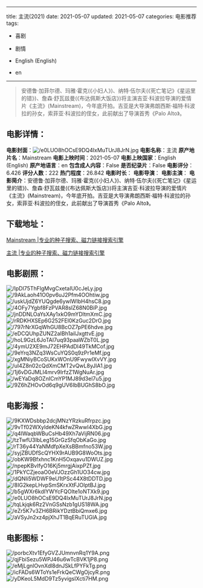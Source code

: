 
---
title: 主流(2021)
date: 2021-05-07
updated: 2021-05-07
categories: 电影推荐
tags:
- 喜剧
- 剧情

- English (English)
- en
---


> 安德鲁·加菲尔德、玛雅·霍克(《小妇人》)、纳特·伍尔夫(《死亡笔记》《星运里的错》)、詹森·舒瓦兹曼(《布达佩斯大饭店》)将主演吉亚·科波拉导演的爱情片《主流》(Mainstream)，今年底开拍。吉亚是大导演弗朗西斯·福特·科波拉的孙女，索菲亚·科波拉的侄女，此前献出了导演首秀《Palo Alto》。

## **电影详情**：

**电影封面**：<img src="https://image.tmdb.org/t/p/w200/e0LUO8hOCsE9DQ4IxMuTUrJ8JrN.jpg" alt="/e0LUO8hOCsE9DQ4IxMuTUrJ8JrN.jpg" title="/e0LUO8hOCsE9DQ4IxMuTUrJ8JrN.jpg">
**电影名称**：主流
**原产地片名**：Mainstream
**电影上映时间**：2021-05-07
**电影上映国家**：English (English)
**原产地语言**：en
**包含成人内容**：False
**是否纪录片**：False
**电影评分**：6.426
**评分人数**：222
**热门程度**：26.842
**电影时长**：
**电影导演**：
**电影主演**：
**电影简介**：安德鲁·加菲尔德、玛雅·霍克(《小妇人》)、纳特·伍尔夫(《死亡笔记》《星运里的错》)、詹森·舒瓦兹曼(《布达佩斯大饭店》)将主演吉亚·科波拉导演的爱情片《主流》(Mainstream)，今年底开拍。吉亚是大导演弗朗西斯·福特·科波拉的孙女，索菲亚·科波拉的侄女，此前献出了导演首秀《Palo Alto》。

## **下载地址**：
[Mainstream |专业的种子搜索、磁力链接搜索引擎](https://movie.amd794.com:2083/?search=Mainstream&ordering=&mode=match_phrase&page_size=10&page=1)

[主流 |专业的种子搜索、磁力链接搜索引擎](https://movie.amd794.com:2083/?search=%E4%B8%BB%E6%B5%81&ordering=&mode=match_phrase&page_size=10&page=1)
 

## **电影剧照**：
<img src="https://image.tmdb.org/t/p/original/lpDI75ThFlgMvgCxetaIU0cJeLy.jpg" alt="/lpDI75ThFlgMvgCxetaIU0cJeLy.jpg" title="/lpDI75ThFlgMvgCxetaIU0cJeLy.jpg"><img src="https://image.tmdb.org/t/p/original/9AkLaoh41O0pv6uJ2Pfm4OOhtiw.jpg" alt="/9AkLaoh41O0pv6uJ2Pfm4OOhtiw.jpg" title="/9AkLaoh41O0pv6uJ2Pfm4OOhtiw.jpg"><img src="https://image.tmdb.org/t/p/original/uskUjdZ6YUQgde6ywlWIbH4hsC8.jpg" alt="/uskUjdZ6YUQgde6ywlWIbH4hsC8.jpg" title="/uskUjdZ6YUQgde6ywlWIbH4hsC8.jpg"><img src="https://image.tmdb.org/t/p/original/4OFy7Ygbf8FzPVAR8slZ68N0BiP.jpg" alt="/4OFy7Ygbf8FzPVAR8slZ68N0BiP.jpg" title="/4OFy7Ygbf8FzPVAR8slZ68N0BiP.jpg"><img src="https://image.tmdb.org/t/p/original/jnDDNLOaYsXAy1xkO9mYDltmXmC.jpg" alt="/jnDDNLOaYsXAy1xkO9mYDltmXmC.jpg" title="/jnDDNLOaYsXAy1xkO9mYDltmXmC.jpg"><img src="https://image.tmdb.org/t/p/original/rRDKHXSEp6G252FEl0KzGuc2DrO.jpg" alt="/rRDKHXSEp6G252FEl0KzGuc2DrO.jpg" title="/rRDKHXSEp6G252FEl0KzGuc2DrO.jpg"><img src="https://image.tmdb.org/t/p/original/797rNrXGqWhGU8BcOZ7pPE6hdve.jpg" alt="/797rNrXGqWhGU8BcOZ7pPE6hdve.jpg" title="/797rNrXGqWhGU8BcOZ7pPE6hdve.jpg"><img src="https://image.tmdb.org/t/p/original/eDCQUhpZUNZ2aIBh1aiIJxgttvE.jpg" alt="/eDCQUhpZUNZ2aIBh1aiIJxgttvE.jpg" title="/eDCQUhpZUNZ2aIBh1aiIJxgttvE.jpg"><img src="https://image.tmdb.org/t/p/original/hoL9GzL6JoTAI7uq93paaWZbT0L.jpg" alt="/hoL9GzL6JoTAI7uq93paaWZbT0L.jpg" title="/hoL9GzL6JoTAI7uq93paaWZbT0L.jpg"><img src="https://image.tmdb.org/t/p/original/4ymU2XE9mJ72EHPAdDl49TkMCof.jpg" alt="/4ymU2XE9mJ72EHPAdDl49TkMCof.jpg" title="/4ymU2XE9mJ72EHPAdDl49TkMCof.jpg"><img src="https://image.tmdb.org/t/p/original/9eYrq3NZq3WsCuYQS0q9zPr1eMf.jpg" alt="/9eYrq3NZq3WsCuYQS0q9zPr1eMf.jpg" title="/9eYrq3NZq3WsCuYQS0q9zPr1eMf.jpg"><img src="https://image.tmdb.org/t/p/original/xgMNiyBCoSUKxWOnU9FwywlXvVY.jpg" alt="/xgMNiyBCoSUKxWOnU9FwywlXvVY.jpg" title="/xgMNiyBCoSUKxWOnU9FwywlXvVY.jpg"><img src="https://image.tmdb.org/t/p/original/uI4Z8n02cQdXmCMT2vQwL8yJlA1.jpg" alt="/uI4Z8n02cQdXmCMT2vQwL8yJlA1.jpg" title="/uI4Z8n02cQdXmCMT2vQwL8yJlA1.jpg"><img src="https://image.tmdb.org/t/p/original/1j6vDGJMLI4mrv9IrfzZ1WgNuAr.jpg" alt="/1j6vDGJMLI4mrv9IrfzZ1WgNuAr.jpg" title="/1j6vDGJMLI4mrv9IrfzZ1WgNuAr.jpg"><img src="https://image.tmdb.org/t/p/original/wEYaDq8OZnICmYP1MJ89d3el7u5.jpg" alt="/wEYaDq8OZnICmYP1MJ89d3el7u5.jpg" title="/wEYaDq8OZnICmYP1MJ89d3el7u5.jpg"><img src="https://image.tmdb.org/t/p/original/9Z6hZHOvOd6q9gUV6IbBUGhS8bO.jpg" alt="/9Z6hZHOvOd6q9gUV6IbBUGhS8bO.jpg" title="/9Z6hZHOvOd6q9gUV6IbBUGhS8bO.jpg">

## **电影海报**：
<img src="https://image.tmdb.org/t/p/original/9KXWDsbbp2dcjMNzYRzkuRfrpzc.jpg" alt="/9KXWDsbbp2dcjMNzYRzkuRfrpzc.jpg" title="/9KXWDsbbp2dcjMNzYRzkuRfrpzc.jpg"><img src="https://image.tmdb.org/t/p/original/9vTf02WXyldeKN4kfwZRwwI4XbG.jpg" alt="/9vTf02WXyldeKN4kfwZRwwI4XbG.jpg" title="/9vTf02WXyldeKN4kfwZRwwI4XbG.jpg"><img src="https://image.tmdb.org/t/p/original/q4IWaqbWBuCsHb49Xh7aVijRN06.jpg" alt="/q4IWaqbWBuCsHb49Xh7aVijRN06.jpg" title="/q4IWaqbWBuCsHb49Xh7aVijRN06.jpg"><img src="https://image.tmdb.org/t/p/original/tzTwfU3IbLeg15GrGzSfqObKaGo.jpg" alt="/tzTwfU3IbLeg15GrGzSfqObKaGo.jpg" title="/tzTwfU3IbLeg15GrGzSfqObKaGo.jpg"><img src="https://image.tmdb.org/t/p/original/rT36y44YaNMdfpXeXsBBmfno53W.jpg" alt="/rT36y44YaNMdfpXeXsBBmfno53W.jpg" title="/rT36y44YaNMdfpXeXsBBmfno53W.jpg"><img src="https://image.tmdb.org/t/p/original/syjZBUDfScQYHX9rAUB9G8WoOts.jpg" alt="/syjZBUDfScQYHX9rAUB9G8WoOts.jpg" title="/syjZBUDfScQYHX9rAUB9G8WoOts.jpg"><img src="https://image.tmdb.org/t/p/original/obKW9Bfxhnc1KnH5Oxqavu1DWUZ.jpg" alt="/obKW9Bfxhnc1KnH5Oxqavu1DWUZ.jpg" title="/obKW9Bfxhnc1KnH5Oxqavu1DWUZ.jpg"><img src="https://image.tmdb.org/t/p/original/npepKBvIfyO16Kj5mrgjAixpPZf.jpg" alt="/npepKBvIfyO16Kj5mrgjAixpPZf.jpg" title="/npepKBvIfyO16Kj5mrgjAixpPZf.jpg"><img src="https://image.tmdb.org/t/p/original/1PkYCZjeoaO0eVJOzzGh1UO34cw.jpg" alt="/1PkYCZjeoaO0eVJOzzGh1UO34cw.jpg" title="/1PkYCZjeoaO0eVJOzzGh1UO34cw.jpg"><img src="https://image.tmdb.org/t/p/original/dQNIi5WDWF9eU1tPSc44X8tDDTD.jpg" alt="/dQNIi5WDWF9eU1tPSc44X8tDDTD.jpg" title="/dQNIi5WDWF9eU1tPSc44X8tDDTD.jpg"><img src="https://image.tmdb.org/t/p/original/8IG2kepLHvpSmSKrxXtFJOIptBJ.jpg" alt="/8IG2kepLHvpSmSKrxXtFJOIptBJ.jpg" title="/8IG2kepLHvpSmSKrxXtFJOIptBJ.jpg"><img src="https://image.tmdb.org/t/p/original/b5gWXr6kdIYWYcFQOlte1oNTXk9.jpg" alt="/b5gWXr6kdIYWYcFQOlte1oNTXk9.jpg" title="/b5gWXr6kdIYWYcFQOlte1oNTXk9.jpg"><img src="https://image.tmdb.org/t/p/original/e0LUO8hOCsE9DQ4IxMuTUrJ8JrN.jpg" alt="/e0LUO8hOCsE9DQ4IxMuTUrJ8JrN.jpg" title="/e0LUO8hOCsE9DQ4IxMuTUrJ8JrN.jpg"><img src="https://image.tmdb.org/t/p/original/tqLkjqk6Rz2VnGSsNzb1gUS18WA.jpg" alt="/tqLkjqk6Rz2VnGSsNzb1gUS18WA.jpg" title="/tqLkjqk6Rz2VnGSsNzb1gUS18WA.jpg"><img src="https://image.tmdb.org/t/p/original/eZr5K7v3ZH6BRikYDztBbiQmxe6.jpg" alt="/eZr5K7v3ZH6BRikYDztBbiQmxe6.jpg" title="/eZr5K7v3ZH6BRikYDztBbiQmxe6.jpg"><img src="https://image.tmdb.org/t/p/original/aVSyJn2xz4pjXhJT1BqERuTUGlA.jpg" alt="/aVSyJn2xz4pjXhJT1BqERuTUGlA.jpg" title="/aVSyJn2xz4pjXhJT1BqERuTUGlA.jpg">

## **电影图标**：
<img src="https://image.tmdb.org/t/p/original/porbcXtv1EfyGVZJUmnvnRq1Y9A.png" alt="/porbcXtv1EfyGVZJUmnvnRq1Y9A.png" title="/porbcXtv1EfyGVZJUmnvnRq1Y9A.png"><img src="https://image.tmdb.org/t/p/original/qjFbiSezu5WPJ46u6wTcBVK1jP8.png" alt="/qjFbiSezu5WPJ46u6wTcBVK1jP8.png" title="/qjFbiSezu5WPJ46u6wTcBVK1jP8.png"><img src="https://image.tmdb.org/t/p/original/eMjLgnlOvnXdl8dnJSkLfPYFkTg.png" alt="/eMjLgnlOvnXdl8dnJSkLfPYFkTg.png" title="/eMjLgnlOvnXdl8dnJSkLfPYFkTg.png"><img src="https://image.tmdb.org/t/p/original/icFADs6WToYs1eFrkQeCWgOjcyR.png" alt="/icFADs6WToYs1eFrkQeCWgOjcyR.png" title="/icFADs6WToYs1eFrkQeCWgOjcyR.png"><img src="https://image.tmdb.org/t/p/original/yDKeoL5MdD9Tz5yvigsIXcti7HM.png" alt="/yDKeoL5MdD9Tz5yvigsIXcti7HM.png" title="/yDKeoL5MdD9Tz5yvigsIXcti7HM.png">
